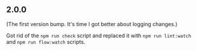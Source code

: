 ## 2.0.0

(The first version bump.  It's time I got better about logging changes.)

Got rid of the `npm run check` script and replaced it with `npm run lint:watch` and `npm run flow:watch` scripts.
